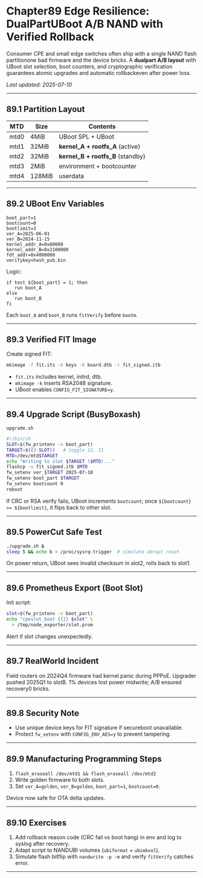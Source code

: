 
# Chapter89  Edge Resilience: DualPartUBoot A/B NAND with Verified Rollback

Consumer CPE and small edge switches often ship with a single NAND flash
partitionone bad firmware and the device bricks.  A **dualpart A/B layout**
with UBoot slot selection, boot counters, and cryptographic verification
guarantees atomic upgrades and automatic rollbackeven after power loss.

_Last updated: 2025-07-10_

---

## 89.1  Partition Layout

| MTD | Size | Contents      |
|-----|------|---------------|
| mtd0 | 4MiB | UBoot SPL + UBoot |
| mtd1 | 32MiB | **kernel_A + rootfs_A** (active) |
| mtd2 | 32MiB | **kernel_B + rootfs_B** (standby) |
| mtd3 | 2MiB | environment + bootcounter |
| mtd4 | 128MiB | userdata |

---

## 89.2  UBoot Env Variables

```
boot_part=1
bootcount=0
bootlimit=3
ver_A=2025-06-01
ver_B=2024-11-15
kernel_addr_A=0x80000
kernel_addr_B=0x2100000
fdt_addr=0x4000000
verifykey=hash_pub.bin
```

Logic:

```
if test ${boot_part} = 1; then
   run boot_A
else
   run boot_B
fi
```

Each `boot_A` and `boot_B` runs `fitVerify` before `bootm`.

---

## 89.3  Verified FIT Image

Create signed FIT:

```bash
mkimage -f fit.its -k keys -K board.dtb -r fit_signed.itb
```

* `fit.its` includes kernel, initrd, dtb.  
* `mkimage -k` inserts RSA2048 signature.  
* UBoot enables `CONFIG_FIT_SIGNATURE=y`.

---

## 89.4  Upgrade Script (BusyBoxash)

`upgrade.sh`

```sh
#!/bin/sh
SLOT=$(fw_printenv -n boot_part)
TARGET=$((3-SLOT))   # toggle 12, 21
MTD=/dev/mtd$TARGET
echo "Writing to slot $TARGET ($MTD)..."
flashcp -v fit_signed.itb $MTD
fw_setenv ver_$TARGET 2025-07-10
fw_setenv boot_part $TARGET
fw_setenv bootcount 0
reboot
```

If CRC or RSA verify fails, UBoot increments `bootcount`; once
`${bootcount} >= ${bootlimit}`, it flips back to other slot.

---

## 89.5  PowerCut Safe Test

```bash
./upgrade.sh &
sleep 5 && echo b > /proc/sysrq-trigger  # simulate abrupt reset
```

On power return, UBoot sees invalid checksum in slot2, rolls back to slot1.

---

## 89.6  Prometheus Export (Boot Slot)

Init script:

```sh
slot=$(fw_printenv -n boot_part)
echo "cpeslot_boot {{}} $slot" \
  > /tmp/node_exporter/slot.prom
```

Alert if slot changes unexpectedly.

---

## 89.7  RealWorld Incident

Field routers on 2024Q4 firmware had kernel panic during PPPoE. Upgrader
pushed 2025Q1 to slotB. 1% devices lost power midwrite; A/B ensured
recovery0 bricks.

---

## 89.8  Security Note

* Use unique device keys for FIT signature if secureboot unavailable.  
* Protect `fw_setenv` with `CONFIG_ENV_AES=y` to prevent tampering.

---

## 89.9  Manufacturing Programming Steps

1. `flash_eraseall /dev/mtd1 && flash_eraseall /dev/mtd2`  
2. Write golden firmware to both slots.  
3. Set `ver_A=golden`, `ver_B=golden`, `boot_part=1`, `bootcount=0`.

Device now safe for OTA delta updates.

---

## 89.10  Exercises

1. Add rollback reason code (CRC fail vs boot hang) in env and log to
   syslog after recovery.  
2. Adapt script to NANDUBI volumes (`ubiformat` + `ubimkvol`).  
3. Simulate flash bitflip with `nandwrite -p -m` and verify `fitVerify`
   catches error.

---
